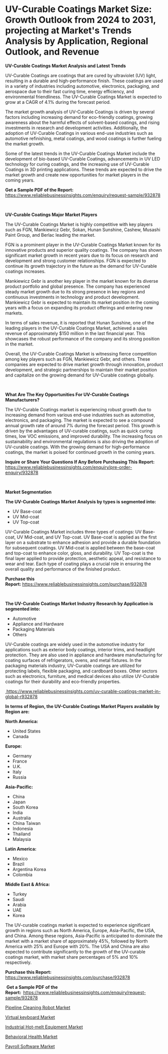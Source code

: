 <p><h1>UV-Curable Coatings Market Size: Growth Outlook from 2024 to 2031, projecting at Market's Trends Analysis by Application, Regional Outlook, and Revenue</h1></p><p><strong>UV-Curable Coatings Market Analysis and Latest Trends</strong></p>
<p><p>UV-Curable Coatings are coatings that are cured by ultraviolet (UV) light, resulting in a durable and high-performance finish. These coatings are used in a variety of industries including automotive, electronics, packaging, and aerospace due to their fast curing time, energy efficiency, and environmental friendliness. The UV-Curable Coatings Market is expected to grow at a CAGR of 4.1% during the forecast period.</p><p>The market growth analysis of UV-Curable Coatings is driven by several factors including increasing demand for eco-friendly coatings, growing awareness about the harmful effects of solvent-based coatings, and rising investments in research and development activities. Additionally, the adoption of UV-Curable Coatings in various end-use industries such as automotive refinishing, metal coatings, and wood coatings is further fueling the market growth.</p><p>Some of the latest trends in the UV-Curable Coatings Market include the development of bio-based UV-Curable Coatings, advancements in UV LED technology for curing coatings, and the increasing use of UV-Curable Coatings in 3D printing applications. These trends are expected to drive the market growth and create new opportunities for market players in the coming years.</p></p>
<p><strong>Get a Sample PDF of the Report:&nbsp;</strong> <a href="https://www.reliablebusinessinsights.com/enquiry/request-sample/932878">https://www.reliablebusinessinsights.com/enquiry/request-sample/932878</a></p>
<p>&nbsp;</p>
<p><strong>UV-Curable Coatings Major Market Players</strong></p>
<p><p>The UV-Curable Coatings Market is highly competitive with key players such as FGN, Mankiewicz Gebr, Sokan, Hunan Sunshine, Cashew, Musashi Paint Group, and Berlac leading the market. </p><p>FGN is a prominent player in the UV-Curable Coatings Market known for its innovative products and superior quality coatings. The company has shown significant market growth in recent years due to its focus on research and development and strong customer relationships. FGN is expected to continue its growth trajectory in the future as the demand for UV-Curable coatings increases.</p><p>Mankiewicz Gebr is another key player in the market known for its diverse product portfolio and global presence. The company has experienced steady market growth due to its strong presence in key regions and continuous investments in technology and product development. Mankiewicz Gebr is expected to maintain its market position in the coming years with a focus on expanding its product offerings and entering new markets.</p><p>In terms of sales revenue, it is reported that Hunan Sunshine, one of the leading players in the UV-Curable Coatings Market, achieved a sales revenue of approximately $150 million in the last financial year. This showcases the robust performance of the company and its strong position in the market. </p><p>Overall, the UV-Curable Coatings Market is witnessing fierce competition among key players such as FGN, Mankiewicz Gebr, and others. These companies are expected to drive market growth through innovation, product development, and strategic partnerships to maintain their market position and capitalize on the growing demand for UV-Curable coatings globally.</p></p>
<p>&nbsp;</p>
<p><strong>What Are The Key Opportunities For UV-Curable Coatings Manufacturers?</strong></p>
<p><p>The UV-Curable Coatings market is experiencing robust growth due to increasing demand from various end-use industries such as automotive, electronics, and packaging. The market is expected to see a compound annual growth rate of around 7% during the forecast period. This growth is driven by the advantages of UV-curable coatings, such as quick curing times, low VOC emissions, and improved durability. The increasing focus on sustainability and environmental regulations is also driving the adoption of UV-curable coatings. With the growing demand for high-performance coatings, the market is poised for continued growth in the coming years.</p></p>
<p><strong>Inquire or Share Your Questions If Any Before Purchasing This Report:</strong> <a href="https://www.reliablebusinessinsights.com/enquiry/pre-order-enquiry/932878">https://www.reliablebusinessinsights.com/enquiry/pre-order-enquiry/932878</a></p>
<p>&nbsp;</p>
<p><strong>Market Segmentation</strong></p>
<p><strong>The UV-Curable Coatings Market Analysis by types is segmented into:</strong></p>
<p><ul><li>UV Base-coat</li><li>UV Mid-coat</li><li>UV Top-coat</li></ul></p>
<p><p>UV-Curable Coatings Market includes three types of coatings: UV Base-coat, UV Mid-coat, and UV Top-coat. UV Base-coat is applied as the first layer on a substrate to enhance adhesion and provide a durable foundation for subsequent coatings. UV Mid-coat is applied between the base-coat and top-coat to enhance color, gloss, and durability. UV Top-coat is the final layer applied to provide protection, aesthetic appeal, and resistance to wear and tear. Each type of coating plays a crucial role in ensuring the overall quality and performance of the finished product.</p></p>
<p><strong>Purchase this Report:&nbsp;</strong><a href="https://www.reliablebusinessinsights.com/purchase/932878">https://www.reliablebusinessinsights.com/purchase/932878</a></p>
<p>&nbsp;</p>
<p><strong>The UV-Curable Coatings Market Industry Research by Application is segmented into:</strong></p>
<p><ul><li>Automotive</li><li>Appliance and Hardware</li><li>Packaging Materials</li><li>Others</li></ul></p>
<p><p>UV-Curable coatings are widely used in the automotive industry for applications such as exterior body coatings, interior trims, and headlight protection. They are also used in appliance and hardware manufacturing for coating surfaces of refrigerators, ovens, and metal fixtures. In the packaging materials industry, UV-Curable coatings are utilized for protecting labels, flexible packaging, and cardboard boxes. Other sectors such as electronics, furniture, and medical devices also utilize UV-Curable coatings for their durability and eco-friendly properties.</p></p>
<p><a href="https://www.reliablebusinessinsights.com/uv-curable-coatings-market-in-global-r932878">&nbsp;https://www.reliablebusinessinsights.com/uv-curable-coatings-market-in-global-r932878</a></p>
<p><strong>In terms of Region, the UV-Curable Coatings Market Players available by Region are:</strong></p>
<p>
    <p> <strong> North America: </strong>
        <ul>
            <li>United States</li>
            <li>Canada</li>
        </ul>
        </p> 
    <p> <strong> Europe: </strong>
        <ul>
            <li>Germany</li>
            <li>France</li>
            <li>U.K.</li>
            <li>Italy</li>
            <li>Russia</li>
        </ul>
        </p> 
    <p> <strong> Asia-Pacific: </strong>
        <ul>
            <li>China</li>
            <li>Japan</li>
            <li>South Korea</li>
            <li>India</li>
            <li>Australia</li>
            <li>China Taiwan</li>
            <li>Indonesia</li>
            <li>Thailand</li>
            <li>Malaysia</li>
        </ul>
        </p> 
    <p> <strong> Latin America: </strong>
        <ul>
            <li>Mexico</li>
            <li>Brazil</li>
            <li>Argentina Korea</li>
            <li>Colombia</li>
        </ul>
        </p> 
    <p> <strong> Middle East & Africa: </strong>
        <ul>
            <li>Turkey</li>
            <li>Saudi</li>
            <li>Arabia</li>
            <li>UAE</li>
            <li>Korea</li>
        </ul>
    </p>
    </p>
<p><p>The UV-curable coatings market is expected to experience significant growth in regions such as North America, Europe, Asia-Pacific, the USA, and China. Among these regions, Asia-Pacific is anticipated to dominate the market with a market share of approximately 45%, followed by North America with 25% and Europe with 20%. The USA and China are also expected to contribute significantly to the growth of the UV-curable coatings market, with market share percentages of 5% and 10% respectively.</p></p>
<p><strong>Purchase this Report: </strong><a href="https://www.reliablebusinessinsights.com/purchase/932878">https://www.reliablebusinessinsights.com/purchase/932878</a></p>
<p>&nbsp;<strong>Get a Sample PDF of the Report:&nbsp;&nbsp;</strong><a href="https://www.reliablebusinessinsights.com/enquiry/request-sample/932878">https://www.reliablebusinessinsights.com/enquiry/request-sample/932878</a></p>
<p><strong></strong></p>
<p><p><a href="https://issuu.com/reportprime-2/docs/pipeline-cleaning-robot-market-size_d47d5fe7b80579">Pipeline Cleaning Robot Market</a></p><p><a href="https://medium.com/@raygrimes99/virtual-keyboard-market-industry-trends-and-forecast-for-period-from-2024-to-2031-aed07503f3ea">Virtual keyboard Market</a></p><p><a href="https://issuu.com/reportprime-2/docs/industrial-hot-melt-equipment-marke_aef9745f8f8105">Industrial Hot-melt Equipment Market</a></p><p><a href="https://medium.com/@raygrimes99/exploring-behavioral-health-market-dynamics-revenue-analysis-and-growth-projections-in-the-1d9c53145c65">Behavioral Health Market</a></p><p><a href="https://medium.com/@raygrimes99/payroll-software-market-overview-regional-outlook-and-competitive-strategies-on-payroll-software-42baae1f56fd">Payroll Software Market</a></p></p>